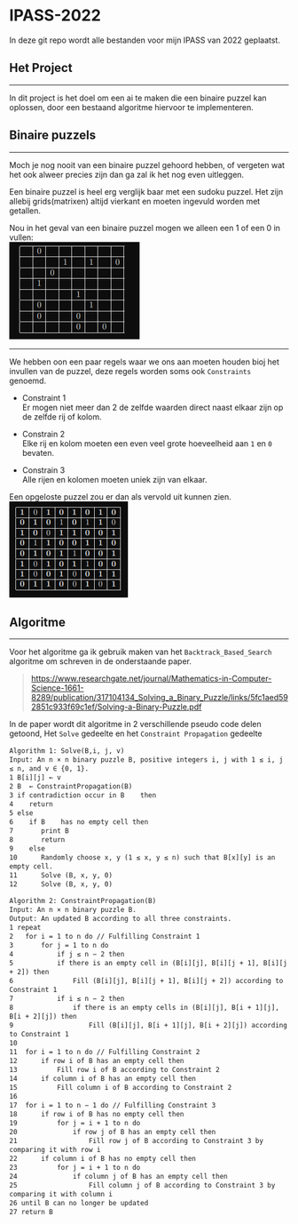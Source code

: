 # IPASS-2022

In deze git repo wordt alle bestanden voor mijn IPASS van 2022 geplaatst.

## Het Project

***
In dit project is het doel om een ai te maken die een binaire puzzel kan oplossen, door een bestaand algoritme hiervoor te implementeren.

## Binaire puzzels

***
Moch je nog nooit van een binaire puzzel gehoord hebben, of vergeten wat het ook alweer precies zijn dan ga zal ik het nog even uitleggen.

Een binaire puzzel is heel erg verglijk baar met een sudoku puzzel. Het zijn allebij grids(matrixen) altijd vierkant en moeten ingevuld worden met getallen.

Nou in het geval van een binaire puzzel mogen we alleen een 1 of een 0 in vullen: \
![binaire puzzel](docs/img/2022-06-30_02-29.png)

***
We hebben oon een paar regels waar we ons aan moeten houden bioj het invullen van de puzzel, deze regels worden soms ook `Constraints` genoemd.

- Constraint 1
    \
  Er mogen niet meer dan 2 de zelfde waarden direct naast elkaar zijn op de zelfde rij of kolom.

- Constrain 2
    \
    Elke rij en kolom moeten een even veel grote hoeveelheid aan `1` en `0` bevaten. 

- Constrain 3
  \
  Alle rijen en kolomen moeten uniek zijn van elkaar.

Een opgeloste puzzel zou er dan als vervold uit kunnen zien.\
![solved puzel](docs/img/2022-06-30_02-39.png)

## Algoritme

***
Voor het algoritme ga ik gebruik maken van het `Backtrack_Based_Search` algoritme om schreven in de onderstaande paper.

><https://www.researchgate.net/journal/Mathematics-in-Computer-Science-1661-8289/publication/317104134_Solving_a_Binary_Puzzle/links/5fc1aed592851c933f69c1ef/Solving-a-Binary-Puzzle.pdf>

In de paper wordt dit algoritme in 2 verschillende pseudo code delen getoond, Het `Solve` gedeelte en het `Constraint Propagation` gedeelte

    Algorithm 1: Solve(B,i, j, v)
    Input: An n × n binary puzzle B, positive integers i, j with 1 ≤ i, j ≤ n, and v ∈ {0, 1}.
    1 B[i][j] ← v
    2 B	 ← ConstraintPropagation(B)
    3 if contradiction occur in B	 then
    4    return
    5 else
    6    if B	 has no empty cell then
    7       print B	
    8       return
    9    else
    10      Randomly choose x, y (1 ≤ x, y ≤ n) such that B[x][y] is an empty cell.
    11      Solve (B, x, y, 0)
    12      Solve (B, x, y, 0)
>
    Algorithm 2: ConstraintPropagation(B)
    Input: An n × n binary puzzle B.
    Output: An updated B according to all three constraints.
    1 repeat
    2   for i = 1 to n do // Fulfilling Constraint 1
    3       for j = 1 to n do
    4           if j ≤ n − 2 then
    5           if there is an empty cell in (B[i][j], B[i][j + 1], B[i][j + 2]) then
    6               Fill (B[i][j], B[i][j + 1], B[i][j + 2]) according to Constraint 1
    7           if i ≤ n − 2 then
    8               if there is an empty cells in (B[i][j], B[i + 1][j], B[i + 2][j]) then
    9                   Fill (B[i][j], B[i + 1][j], B[i + 2][j]) according to Constraint 1
    10
    11  for i = 1 to n do // Fulfilling Constraint 2
    12      if row i of B has an empty cell then
    13          Fill row i of B according to Constraint 2
    14      if column i of B has an empty cell then
    15          Fill column i of B according to Constraint 2
    16
    17  for i = 1 to n − 1 do // Fulfilling Constraint 3
    18      if row i of B has no empty cell then
    19          for j = i + 1 to n do
    20              if row j of B has an empty cell then
    21                  Fill row j of B according to Constraint 3 by comparing it with row i
    22      if column i of B has no empty cell then
    23          for j = i + 1 to n do
    24              if column j of B has an empty cell then
    25                  Fill column j of B according to Constraint 3 by comparing it with column i
    26 until B can no longer be updated
    27 return B
